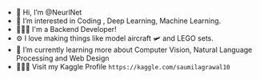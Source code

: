 - 👋 Hi, I’m @NeurlNet
- 👀 I’m interested in Coding , Deep Learning, Machine Learning.
- 🧑🏼‍💻 I'm a Backend Developer!
- ⚙️ I love making things like model aircraft 🛩️ and LEGO sets. 
- 🌱 I’m currently learning more about Computer Vision, Natural Language Processing and Web Design
- 👨🏼‍💻 Visit my Kaggle Profile `https://kaggle.com/saumilagrawal10`


<!---
SaumilAgrawal/SaumilAgrawal is a ✨ special ✨ repository because its `README.md` (this file) appears on your GitHub profile.
You can click the Preview link to take a look at your changes.
--->
